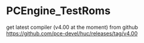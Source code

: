 # PCEngine_TestRoms

get latest compiler (v4.00 at the moment) from github 
https://github.com/pce-devel/huc/releases/tag/v4.00
